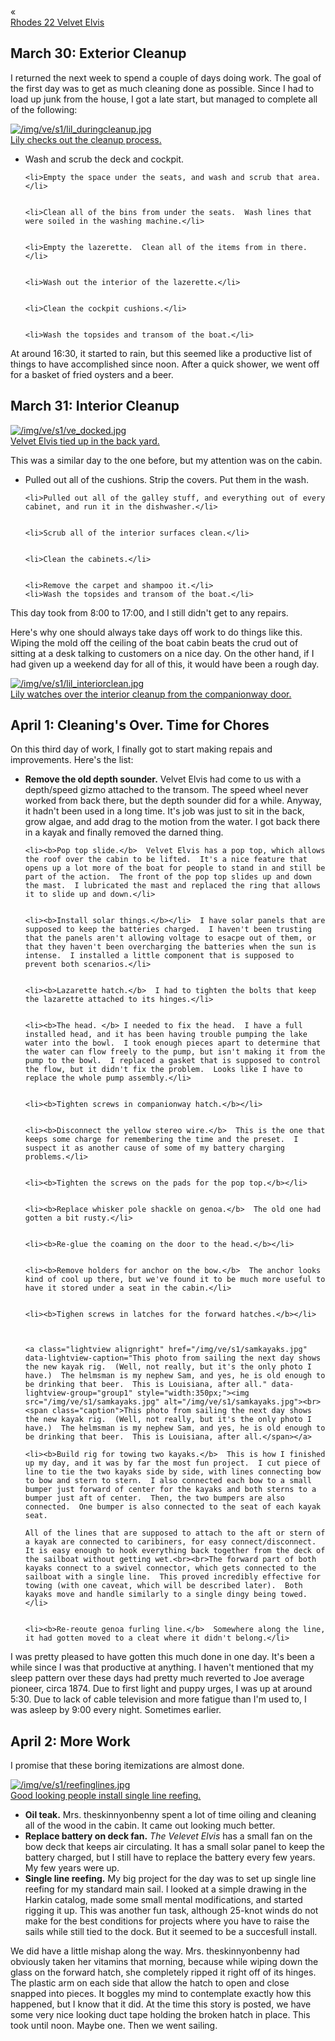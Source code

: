 <div class="top-nav-links"><div class="link-arrow link-arrow-left"><div class="div-left-ticks">«</div><a href="/velvet-elvis/rhodes-22" class="div-left-text">Rhodes 22 Velvet Elvis</a></div></div>


<h2>March 30:  Exterior Cleanup</h2>
		
I returned the next week to spend a couple of days doing work.  The goal of the first day was to get as much cleaning done as possible.  Since I had to load up junk from the house, I got a late start, but managed to complete all of the following:

<a class="lightview alignright" href="/img/ve/s1/lil_duringcleanup.jpg" data-lightview-caption="Lily checks out the cleanup process." data-lightview-group="group1" style="width:350px;"><img src="/img/ve/s1/lil_duringcleanup.jpg" alt="/img/ve/s1/lil_duringcleanup.jpg"><br><span class="caption">Lily checks out the cleanup process.</span></a>

<ul>
    <li>Wash and scrub the deck and cockpit.</li>


    <li>Empty the space under the seats, and wash and scrub that area.</li>


    <li>Clean all of the bins from under the seats.  Wash lines that were soiled in the washing machine.</li>


    <li>Empty the lazerette.  Clean all of the items from in there.</li>


    <li>Wash out the interior of the lazerette.</li>


    <li>Clean the cockpit cushions.</li>


    <li>Wash the topsides and transom of the boat.</li>
</ul>
At around 16:30, it started to rain, but this seemed like a productive list of things to have accomplished since noon.  After a quick shower, we went off for a basket of fried oysters and a beer.


<h2>March 31:  Interior Cleanup</h2>

<a class="lightview alignright" href="/img/ve/s1/ve_docked.jpg" data-lightview-caption="Velvet Elvis tied up in the back yard." data-lightview-group="group1" style="width:350px;"><img src="/img/ve/s1/ve_docked.jpg" alt="/img/ve/s1/ve_docked.jpg"><br><span class="caption">Velvet Elvis tied up in the back yard.</span></a>

This was a similar day to the one before, but my attention was on the cabin.
<ul>
    <li>Pulled out all of the cushions.  Strip the covers.  Put them in the wash.</li>


    <li>Pulled out all of the galley stuff, and everything out of every cabinet, and run it in the dishwasher.</li>


    <li>Scrub all of the interior surfaces clean.</li>


    <li>Clean the cabinets.</li>


    <li>Remove the carpet and shampoo it.</li>
    <li>Wash the topsides and transom of the boat.</li>
</ul>
		
This day took from 8:00 to 17:00, and I still didn't get to any repairs.

Here's why one should always take days off work to do things like this.  Wiping the mold off the ceiling of the boat cabin beats the crud out of sitting at a desk talking to customers on a nice day.  On the other hand, if I had given up a weekend day for all of this, it would have been a rough day.

<a class="lightview alignright" href="/img/ve/s1/lil_interiorclean.jpg" data-lightview-caption="Lily watches over the interior cleanup from the companionway door." data-lightview-group="group1" style="width:350px;"><img src="/img/ve/s1/lil_interiorclean.jpg" alt="/img/ve/s1/lil_interiorclean.jpg"><br><span class="caption">Lily watches over the interior cleanup from the companionway door.</span></a>

<h2>April 1:  Cleaning's Over.  Time for Chores</h2>

On this third day of work, I finally got to start making repais and improvements.  Here's the list:
<ul>
    <li><b>Remove the old depth sounder.</b>  Velvet Elvis had come to us with a depth/speed gizmo attached to the transom.  The speed wheel never worked from back there, but the depth sounder did for a while.  Anyway, it hadn't been used in a long time.  It's job was just to sit in the back, grow algae, and add drag to the motion from the water.  I got back there in a kayak and finally removed the darned thing.</li>


    <li><b>Pop top slide.</b>  Velvet Elvis has a pop top, which allows the roof over the cabin to be lifted.  It's a nice feature that opens up a lot more of the boat for people to stand in and still be part of the action.  The front of the pop top slides up and down the mast.  I lubricated the mast and replaced the ring that allows it to slide up and down.</li>


    <li><b>Install solar things.</b></li>  I have solar panels that are supposed to keep the batteries charged.  I haven't been trusting that the panels aren't allowing voltage to esacpe out of them, or that they haven't been overcharging the batteries when the sun is intense.  I installed a little component that is supposed to prevent both scenarios.</li>


    <li><b>Lazarette hatch.</b>  I had to tighten the bolts that keep the lazarette attached to its hinges.</li>


    <li><b>The head. </b> I needed to fix the head.  I have a full installed head, and it has been having trouble pumping the lake water into the bowl.  I took enough pieces apart to determine that the water can flow freely to the pump, but isn't making it from the pump to the bowl.  I replaced a gasket that is supposed to control the flow, but it didn't fix the problem.  Looks like I have to replace the whole pump assembly.</li>


    <li><b>Tighten screws in companionway hatch.</b></li>


    <li><b>Disconnect the yellow stereo wire.</b>  This is the one that keeps some charge for remembering the time and the preset.  I suspect it as another cause of some of my battery charging problems.</li>


    <li><b>Tighten the screws on the pads for the pop top.</b></li>


    <li><b>Replace whisker pole shackle on genoa.</b>  The old one had gotten a bit rusty.</li>


    <li><b>Re-glue the coaming on the door to the head.</b></li>


    <li><b>Remove holders for anchor on the bow.</b>  The anchor looks kind of cool up there, but we've found it to be much more useful to have it stored under a seat in the cabin.</li>


    <li><b>Tighen screws in latches for the forward hatches.</b></li>



    <a class="lightview alignright" href="/img/ve/s1/samkayaks.jpg" data-lightview-caption="This photo from sailing the next day shows the new kayak rig.  (Well, not really, but it's the only photo I have.)  The helmsman is my nephew Sam, and yes, he is old enough to be drinking that beer.  This is Louisiana, after all." data-lightview-group="group1" style="width:350px;"><img src="/img/ve/s1/samkayaks.jpg" alt="/img/ve/s1/samkayaks.jpg"><br><span class="caption">This photo from sailing the next day shows the new kayak rig.  (Well, not really, but it's the only photo I have.)  The helmsman is my nephew Sam, and yes, he is old enough to be drinking that beer.  This is Louisiana, after all.</span></a>

    <li><b>Build rig for towing two kayaks.</b>  This is how I finished up my day, and it was by far the most fun project.  I cut piece of line to tie the two kayaks side by side, with lines connecting bow to bow and stern to stern.  I also connected each bow to a small bumper just forward of center for the kayaks and both sterns to a bumper just aft of center.  Then, the two bumpers are also connected.  One bumper is also connected to the seat of each kayak seat.

    All of the lines that are supposed to attach to the aft or stern of a kayak are connected to caribiners, for easy connect/disconnect.  It is easy enough to hook everything back together from the deck of the sailboat without getting wet.<br><br>The forward part of both kayaks connect to a swivel connector, which gets connected to the sailboat with a single line.  This proved incredibly effective for towing (with one caveat, which will be described later).  Both kayaks move and handle similarly to a single dingy being towed.</li>


    <li><b>Re-reoute genoa furling line.</b>  Somewhere along the line, it had gotten moved to a cleat where it didn't belong.</li>
</ul>

I was pretty pleased to have gotten this much done in one day.  It's been a while since I was that productive at anything.
I haven't mentioned that my sleep pattern over these days had pretty much reverted to Joe average pioneer, circa 1874.  Due to first light and puppy urges, I was up at around 5:30.  Due to lack of cable television and more fatigue than I'm used to, I was asleep by 9:00 every night.  Sometimes earlier.


<h2>April 2:  More Work</h2>
		
I promise that these boring itemizations are almost done.

<a class="lightview alignright" href="/img/ve/s1/reefinglines.jpg" data-lightview-caption="Good looking people install single line reefing." data-lightview-group="group1" style="width:350px;"><img src="/img/ve/s1/reefinglines.jpg" alt="/img/ve/s1/reefinglines.jpg"><br><span class="caption">Good looking people install single line reefing.</span></a>

<ul>
    <li><b>Oil teak.</b>  Mrs. theskinnyonbenny spent a lot of time oiling and cleaning all of the wood in the cabin.  It came out looking much better.</li>
    <li><b>Replace battery on deck fan.</b>  <i>The Velevet Elvis</i> has a small fan on the bow deck that keeps air circulating.  It has a small solar panel to keep the battery charged, but I still have to replace the battery every few years.  My few years were up.</li>
    <li><b>Single line reefing.</b>  My big project for the day was to set up single line reefing for my standard main sail.  I looked at a simple drawing in the Harkin catalog, made some small mental modifications, and started rigging it up.  This was another fun task, although 25-knot winds do not make for the best conditions for projects where you have to raise the sails while still tied to the dock.  But it seemed to be a succesfull install.</li>
</ul>
We did have a little mishap along the way.  Mrs. theskinnyonbenny had obviously taken her vitamins that morning, because while wiping down the glass on the forward hatch, she completely ripped it right off of its hinges.  The plastic arm on each side that allow the hatch to open and close snapped into pieces.  It boggles my mind to contemplate exactly how this happened, but I know that it did.  At the time this story is posted, we have some very nice looking duct tape holding the broken hatch in place.
This took until noon.  Maybe one.  Then we went sailing.